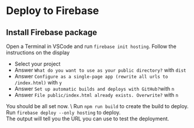 # Deploy to Firebase
## Install Firebase package
Open a Terminal in VSCode and run `firebase init hosting`. Follow the instructions on the display
- Select your project
- Answer `What do you want to use as your public directory?` with `dist`
- Answer `Configure as a single-page app (rewrite all urls to /index.html)` with `y`
- Answer `Set up automatic builds and deploys with GitHub?`with `n`
- Answer `File public/index.html already exists. Overwrite?` with `n`

You should be all set now. \ 
Run `npm run build` to create the build to deploy. \
Run `firebase deploy --only hosting` to deploy. \
The output will tell you the URL you can use to test the deployment.